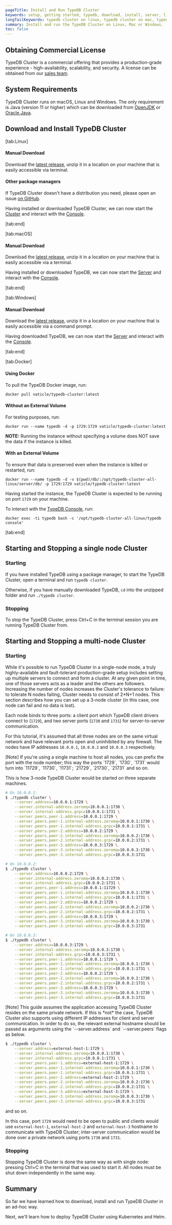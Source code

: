 ```yaml
---
pageTitle: Install and Run TypeDB Cluster
keywords: setup, getting started, typedb, download, install, server, linux, mac, windows, docker
longTailKeywords: typedb cluster on linux, typedb cluster on mac, typedb cluster on windows, start typedb cluster, run typedb cluster
summary: Install and run the TypeDB Cluster on Linux, Mac or Windows.
toc: false
---
```


## Obtaining Commercial License

TypeDB Cluster is a commercial offering that provides a production-grade experience - high-availability, scalability, and security. A license can be obtained from our [sales team](mailto:commercial@vaticle.com).

## System Requirements
TypeDB Cluster runs on macOS, Linux and Windows. The only requirement is Java (version 11 or higher) which can be downloaded from [OpenJDK](http://openjdk.java.net/install/) or [Oracle Java](https://www.oracle.com/java/technologies/javase-jdk15-downloads.html).

## Download and Install TypeDB Cluster

<div class="tabs light">
[tab:Linux]

#### Manual Download

Download the [latest release](https://repo.vaticle.com/#browse/browse:private-artifact), unzip it in a location on your machine that is easily accessible via terminal.

#### Other package managers

If TypeDB Cluster doesn't have a distribution you need, please open an issue [on GitHub](https://github.com/vaticle/typedb/issues).

Having installed or downloaded TypeDB Cluster, we can now start the [Cluster](#starting-and-stopping-a-single-node-cluster) and interact with the [Console](../02-console/01-console.md).

[tab:end]

[tab:macOS]

#### Manual Download
Download the [latest release](https://repo.vaticle.com/#browse/browse:private-artifact), unzip it in a location on your machine that is easily accessible via a terminal.

Having installed or downloaded TypeDB, we can now start the [Server](#starting-and-stopping-a-single-node-cluster) and interact with the [Console](../02-console/01-console.md).

[tab:end]

[tab:Windows]

#### Manual Download
Download the [latest release](https://repo.vaticle.com/#browse/browse:private-artifact), unzip it in a location on your machine that is easily accessible via a command prompt.

Having downloaded TypeDB, we can now start the [Server](#starting-and-stopping-a-single-node-cluster) and interact with the [Console](../02-console/01-console.md).

[tab:end]


[tab:Docker]

#### Using Docker

To pull the TypeDB Docker image, run:

```
docker pull vaticle/typedb-cluster:latest
```

#### Without an External Volume

For testing purposes, run:
```
docker run --name typedb -d -p 1729:1729 vaticle/typedb-cluster:latest
```

**NOTE:** Running the instance without specifying a volume does NOT save the data if the instance is killed.

#### With an External Volume

To ensure that data is preserved even when the instance is killed or restarted, run:

```
docker run --name typedb -d -v $(pwd)/db/:/opt/typedb-cluster-all-linux/server/db/ -p 1729:1729 vaticle/typedb-cluster:latest
```

Having started the instance, the TypeDB Cluster is expected to be running on port `1729` on your machine.

To interact with the [TypeDB Console](../02-console/01-console.md), run:

```
docker exec -ti typedb bash -c '/opt/typedb-cluster-all-linux/typedb console'
```
[tab:end]
</div>

## Starting and Stopping a single node Cluster

### Starting

If you have installed TypeDB using a package manager, to start the TypeDB Cluster, open a terminal and run `typedb cluster`.

Otherwise, if you have manually downloaded TypeDB, `cd` into the unzipped folder and run `./typedb cluster`.


### Stopping

To stop the TypeDB Cluster, press Ctrl+C in the terminal session you are running TypeDB Cluster from.


## Starting and Stopping a multi-node Cluster

### Starting

While it's possible to run TypeDB Cluster in a single-node mode, a truly highly-available and fault-tolerant
production-grade setup includes setting up multiple servers to connect and form a cluster. At any given point in time, one
of those servers acts as a leader and the others are followers. Increasing the number of nodes increases the Cluster's tolerance to
failure: to tolerate N nodes failing, Cluster needs to consist of 2*N+1 nodes.
This section describes how you can set up a 3-node cluster (in this case, one node can fail and no data is lost).

Each node binds to three ports: a client port which TypeDB client drivers connect to (`1729`), and two server ports (`1730` and `1731`) for server-to-server communication.

For this tutorial, it's assumed that all three nodes are on the same virtual network and have relevant ports open and
uninhibited by any firewall. The nodes have IP addresses `10.0.0.1`, `10.0.0.2` and `10.0.0.3` respectively.

<div class="note">
[Note]
If you're using a single machine to host all nodes, you can prefix the port with the node number; this way
the ports `1729`, `1730`, `1731` would turn into `11729`, `11730`, `11731`; `21729`, `21730`, `21731` and so on.
</div>

This is how 3-node TypeDB Cluster would be started on three separate machines.

```bash
# On 10.0.0.1:
$ ./typedb cluster \
    --server.address=10.0.0.1:1729 \
    --server.internal-address.zeromq=10.0.0.1:1730 \
    --server.internal-address.grpc=10.0.0.1:1731 \
    --server.peers.peer-1.address=10.0.0.1:1729 \
    --server.peers.peer-1.internal-address.zeromq=10.0.0.1:1730 \
    --server.peers.peer-1.internal-address.grpc=10.0.0.1:1731 \
    --server.peers.peer-2.address=10.0.0.2:1729 \
    --server.peers.peer-2.internal-address.zeromq=10.0.0.2:1730 \
    --server.peers.peer-2.internal-address.grpc=10.0.0.2:1731 \
    --server.peers.peer-3.address=10.0.0.3:1729 \
    --server.peers.peer-3.internal-address.zeromq=10.0.0.3:1730 \
    --server.peers.peer-3.internal-address.grpc=10.0.0.3:1731

# On 10.0.0.2:
$ ./typedb cluster \
    --server.address=10.0.0.2:1729 \
    --server.internal-address.zeromq=10.0.0.2:1730 \
    --server.internal-address.grpc=10.0.0.2:1731 \
    --server.peers.peer-1.address=10.0.0.1:11729 \
    --server.peers.peer-1.internal-address.zeromq=10.0.0.1:1730 \
    --server.peers.peer-1.internal-address.grpc=10.0.0.1:1731 \
    --server.peers.peer-2.address=10.0.0.2:1729 \
    --server.peers.peer-2.internal-address.zeromq=10.0.0.2:1730 \
    --server.peers.peer-2.internal-address.grpc=10.0.0.2:1731 \
    --server.peers.peer-3.address=10.0.0.3:1729 \
    --server.peers.peer-3.internal-address.zeromq=10.0.0.3:1730 \
    --server.peers.peer-3.internal-address.grpc=10.0.0.3:1731

# On 10.0.0.3:
$ ./typedb cluster \
    --server.address=10.0.0.3:1729 \
    --server.internal-address.zeromq=10.0.0.3:1730 \
    --server.internal-address.grpc=10.0.0.3:1731 \
    --server.peers.peer-1.address=10.0.0.1:1729 \
    --server.peers.peer-1.internal-address.zeromq=10.0.0.1:1730 \
    --server.peers.peer-1.internal-address.grpc=10.0.0.1:1731 \
    --server.peers.peer-2.address=10.0.0.2:1729 \
    --server.peers.peer-2.internal-address.zeromq=10.0.0.2:1730 \
    --server.peers.peer-2.internal-address.grpc=10.0.0.2:1731 \
    --server.peers.peer-3.address=10.0.0.3:1729 \
    --server.peers.peer-3.internal-address.zeromq=10.0.0.3:1730 \
    --server.peers.peer-3.internal-address.grpc=10.0.0.3:1731
```  

<div class="note">
[Note]
This guide assumes the application accessing TypeDB Cluster resides on the same private network. If this is *not* the case,
TypeDB Cluster also supports using different IP addresses for client and server communication. In order to do so, the
relevant external hostname should be passed as arguments using the `--server.address` and `--server.peers` flags as below.

```bash
$ ./typedb cluster \
    --server.address=external-host-1:1729 \
    --server.internal-address.zeromq=10.0.0.1:1730 \
    --server.internal-address.grpc=10.0.0.1:1731 \
    --server.peers.peer-1.address=external-host-1:1729 \
    --server.peers.peer-1.internal-address.zeromq=10.0.0.1:1730 \
    --server.peers.peer-1.internal-address.grpc=10.0.0.1:1731 \
    --server.peers.peer-2.address=external-host-2:1729 \
    --server.peers.peer-2.internal-address.zeromq=10.0.0.2:1730 \
    --server.peers.peer-2.internal-address.grpc=10.0.0.2:1731 \
    --server.peers.peer-3.address=external-host-3:1729 \
    --server.peers.peer-3.internal-address.zeromq=10.0.0.3:1730 \
    --server.peers.peer-3.internal-address.grpc=10.0.0.3:1731
```
and so on.

In this case, port `1729` would need to be open to public and clients would use
`external-host-1`, `external-host-2` and `external-host-3` hostname to communicate with TypeDB Cluster;
inter-server communication would be done over a private network using ports `1730` and `1731`.
</div>

### Stopping

Stopping TypeDB Cluster is done the same way as with single node: pressing Ctrl+C in the terminal that was used to start it.
All nodes must be shut down independently in the same way.

## Summary
So far we have learned how to download, install and run TypeDB Cluster in an ad-hoc way. 

Next, we'll learn how to deploy TypeDB Cluster using Kubernetes and Helm.
